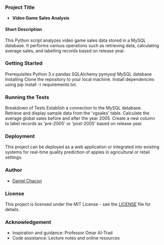 ### Project Title
- **Video Game Sales Analysis**
  
#### Short Description
This Python script analyzes video game sales data stored in a MySQL database. It performs various operations such as retrieving data, calculating average sales, and labelling records based on release year.

### Getting Started
Prerequisites
Python 3.x
pandas
SQLAlchemy
pymysql
MySQL database
Installing
Clone the repository to your local machine.
Install dependencies using pip install -r requirements.txt.

### Running the Tests
Breakdown of Tests
Establish a connection to the MySQL database.
Retrieve and display sample data from the 'vgsales' table.
Calculate the average global sales before and after the year 2005.
Create a new column to label records as 'pre-2005' or 'post-2005' based on release year.

### Deployment
This project can be deployed as a web application or integrated into existing systems for real-time quality prediction of apples in agricultural or retail settings.

### Author
- [Daniel Chacon](https://github.com/dachaconm)

### License
This project is licensed under the MIT License - see the [LICENSE](LICENSE) file for details.

### Acknowledgement
- Inspiration and guidance: Professor Omar AI-Trad
- Code assistance: Lecture notes and online resources
